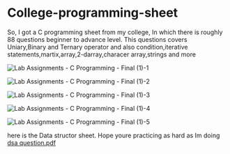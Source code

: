 # College-programming-sheet
So, I got a C programming sheet from my college, In which there is roughly  88 questions beginner to advance level. This questions covers Uniary,Binary and Ternary operator and also condition,iterative statements,martix,array,2-darray,characer array,strings and more 

![Lab Assignments - C Programming - Final (1)-1](https://user-images.githubusercontent.com/111748076/206483864-ef9aa8ff-6167-415a-9e92-df2607effd32.jpg)

![Lab Assignments - C Programming - Final (1)-2](https://user-images.githubusercontent.com/111748076/206483872-de26440c-5b14-4182-a63a-6e8295e3ae97.jpg)

![Lab Assignments - C Programming - Final (1)-3](https://user-images.githubusercontent.com/111748076/206483874-c53be882-f6d2-4418-baf7-66972079e032.jpg)

![Lab Assignments - C Programming - Final (1)-4](https://user-images.githubusercontent.com/111748076/206483880-5a830cc0-a83b-4a23-b19a-bedcbace4bc7.jpg)

![Lab Assignments - C Programming - Final (1)-5](https://user-images.githubusercontent.com/111748076/206483884-bbe081f5-b993-4a51-b992-aedbae9ab58c.jpg)



here is the Data structor sheet. Hope youre practicing as hard as Im doing
[dsa question.pdf](https://github.com/Raunaksplanet/College-programming-sheets/files/10959612/dsa.question.pdf)


